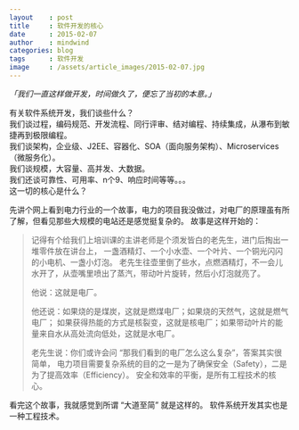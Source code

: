 ```yaml
---
layout    : post
title     : 软件开发的核心
date      : 2015-02-07
author    : mindwind
categories: blog
tags      : 软件开发
image     : /assets/article_images/2015-02-07.jpg
---
```



_「我们一直这样做开发，时间做久了，便忘了当初的本意。」_


有关软件系统开发，我们谈些什么？  
我们谈过程，编码规范、开发流程、同行评审、结对编程、持续集成，从瀑布到敏捷再到极限编程。  
我们谈架构，企业级、J2EE、容器化、SOA（面向服务架构）、Microservices（微服务化）。  
我们谈规模，大容量、高并发、大数据。  
我们还谈可靠性、可用率、n个9、响应时间等等。。。  
这一切的核心是什么？

先讲个网上看到电力行业的一个故事，电力的项目我没做过，对电厂的原理虽有所了解，但看见那些大规模的电站还是感觉挺复杂的。
故事是这样开始的：

  > 记得有个给我们上培训课的主讲老师是个须发皆白的老先生，进门后掏出一堆零件放在讲台上，
  > 一盏酒精灯、一个小水壶、一个叶片、一个铜光闪闪的小电机、一盏小灯泡。
  > 老先生往壶里倒了些水，点燃酒精灯，不一会儿水开了，从壶嘴里喷出了蒸汽，带动叶片旋转，然后小灯泡就亮了。
  >
  > 他说：这就是电厂。
  >
  > 他还说：如果烧的是煤炭，这就是燃煤电厂；如果烧的天然气，这就是燃气电厂；
  > 如果获得热能的方式是核裂变，这就是核电厂；如果带动叶片的能量来自水从高处流向低处，这就是水电厂。
  >
  > 老先生说：你们或许会问 “那我们看到的电厂怎么这么复杂”，答案其实很简单，
  > 电力项目需要复杂系统的目的之一是为了确保安全（Safety），二是为了提高效率（Efficiency）。
  > 安全和效率的平衡，是所有工程技术的核心。

看完这个故事，我就感觉到所谓 “大道至简” 就是这样的。
软件系统开发其实也是一种工程技术。
